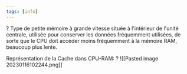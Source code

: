 ```yaml
---
tags: [info]
---
```


?
Type de petite mémoire à grande vitesse située à l'intérieur de l'unité centrale, utilisée pour conserver les données fréquemment utilisées, de sorte que le CPU doit accéder moins fréquemment à la mémoire RAM, beaucoup plus lente.

Représentation de la Cache dans CPU-RAM:
?
![[Pasted image 20230116102244.png]]